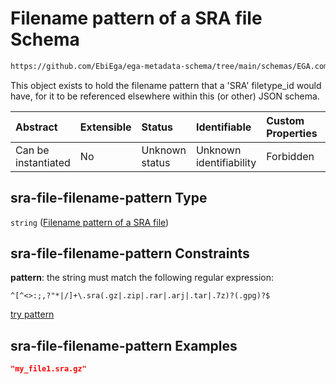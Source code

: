 # Filename pattern of a SRA file Schema

```txt
https://github.com/EbiEga/ega-metadata-schema/tree/main/schemas/EGA.common-definitions.json#/definitions/sra-file-filename-pattern
```

This object exists to hold the filename pattern that a 'SRA' filetype_id would have, for it to be referenced elsewhere within this (or other) JSON schema.

| Abstract            | Extensible | Status         | Identifiable            | Custom Properties | Additional Properties | Access Restrictions | Defined In                                                                                |
| :------------------ | :--------- | :------------- | :---------------------- | :---------------- | :-------------------- | :------------------ | :---------------------------------------------------------------------------------------- |
| Can be instantiated | No         | Unknown status | Unknown identifiability | Forbidden         | Allowed               | none                | [EGA.common-definitions.json*](../out/EGA.common-definitions.json "open original schema") |

## sra-file-filename-pattern Type

`string` ([Filename pattern of a SRA file](ega-2-definitions-filename-pattern-of-a-sra-file.md))

## sra-file-filename-pattern Constraints

**pattern**: the string must match the following regular expression: 

```regexp
^[^<>:;,?"*|/]+\.sra(.gz|.zip|.rar|.arj|.tar|.7z)?(.gpg)?$
```

[try pattern](https://regexr.com/?expression=%5E%5B%5E%3C%3E%3A%3B%2C%3F%22\*%7C%2F%5D%2B%5C.sra\(.gz%7C.zip%7C.rar%7C.arj%7C.tar%7C.7z\)%3F\(.gpg\)%3F%24 "try regular expression with regexr.com")

## sra-file-filename-pattern Examples

```json
"my_file1.sra.gz"
```
